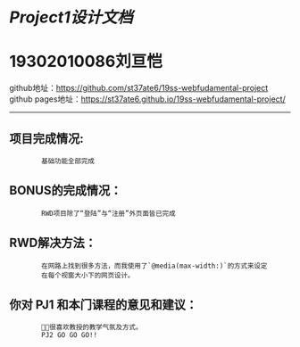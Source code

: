 *Project1设计文档*  
=  
19302010086刘亘恺  
=
github地址：<https://github.com/st37ate6/19ss-webfudamental-project>  
github pages地址：<https://st37ate6.github.io/19ss-webfudamental-project/>
***
项目完成情况:
-  
               
            基础功能全部完成  
BONUS的完成情况：
-
            RWD项目除了“登陆”与“注册”外页面皆已完成  
RWD解决方法：
-  
            在网路上找到很多方法，而我使用了`@media(max-width:)`的方式来设定   
            在每个视窗大小下的网页设计。
你对 PJ1 和本⻔课程的意⻅和建议：
-
            很喜欢教授的教学气氛及方式。  
            PJ2 GO GO GO!!            